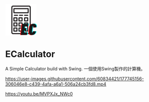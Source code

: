 <img title="a title" alt="Alt text" src="https://raw.githubusercontent.com/EarthlyEric/ECalculator/master/resources/ECalculator.png" height="100px">

# ECalculator
A Simple Calculator build with Swing.
一個使用Swing製作的計算機。

https://user-images.githubusercontent.com/60834421/177745156-306046e8-c439-4afa-a6a1-506a24cb3fd8.mp4

https://youtu.be/MVPXJx_NWc0

